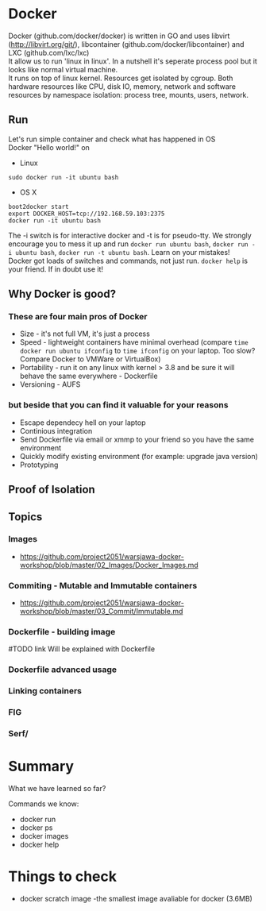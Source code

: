 # Docker

Docker (github.com/docker/docker) is written in GO and uses libvirt (http://libvirt.org/git/), libcontainer (github.com/docker/libcontainer) and LXC (github.com/lxc/lxc)  
It allow us to run 'linux in linux'. In a nutshell it's seperate process pool but it looks like normal virtual machine.  
It runs on top of linux kernel. 
Resources get isolated by cgroup. Both hardware resources like CPU, disk IO, memory, network and software resources by namespace isolation: process tree, mounts, users, network.

## Run

Let's run simple container and check what has happened in OS  
Docker "Hello world!" on  

* Linux  
```
sudo docker run -it ubuntu bash  
```  
* OS X  
```
boot2docker start  
export DOCKER_HOST=tcp://192.168.59.103:2375
docker run -it ubuntu bash
```  

The -i switch is for interactive docker and -t is for pseudo-tty. We strongly encourage you to mess it up and run `docker run ubuntu bash`, `docker run -i ubuntu bash`, `docker run -t ubuntu bash`. Learn on your mistakes!  
Docker got loads of switches and commands, not just run. `docker help` is your friend. If in doubt use it!

## Why Docker is good?
### These are four main pros of Docker
* Size - it's not full VM, it's just a process  
* Speed - lightweight containers have minimal overhead (compare `time docker run ubuntu ifconfig` to `time ifconfig` on your laptop. Too slow? Compare Docker to VMWare or VirtualBox)  
* Portability - run it on any linux with kernel > 3.8 and be sure it will behave the same everywhere - Dockerfile  
* Versioning - AUFS  

### but beside that you can find it valuable for your reasons  
* Escape dependecy hell on your laptop
* Continious integration
* Send Dockerfile via email or xmmp to your friend so you have the same environment
* Quickly modify existing environment (for example: upgrade java version)
* Prototyping

## Proof of Isolation

## Topics

### Images

* https://github.com/project2051/warsjawa-docker-workshop/blob/master/02_Images/Docker_Images.md

### Commiting - Mutable and Immutable containers

* https://github.com/project2051/warsjawa-docker-workshop/blob/master/03_Commit/Immutable.md

### Dockerfile - building image

#TODO link
Will be explained with Dockerfile  


### Dockerfile advanced usage

### Linking containers

### FIG

### Serf/


# Summary
What we have learned so far?  

Commands we know:  

* docker run
* docker ps
* docker images
* docker help
  

# Things to check

* docker scratch image -the smallest image avaliable for docker (3.6MB)  
  
